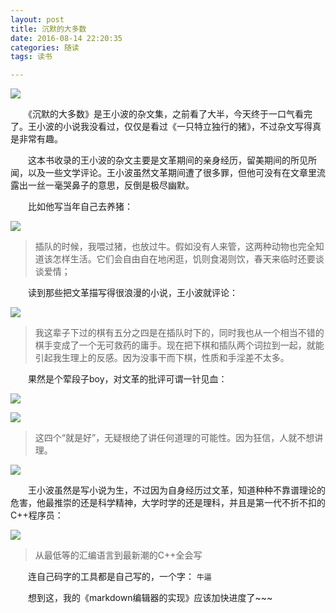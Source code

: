 ```yaml
---
layout: post
title: 沉默的大多数
date: 2016-08-14 22:20:35
categories: 随读
tags: 读书

---
```


![](http://shurriklab.qiniudn.com/8jb7xibwtt8add0tbr71g39qqi.png)

　　《沉默的大多数》是王小波的杂文集，之前看了大半，今天终于一口气看完了。王小波的小说我没看过，仅仅是看过《一只特立独行的猪》，不过杂文写得真是非常有趣。
  <!--more -->
  
　　这本书收录的王小波的杂文主要是文革期间的亲身经历，留美期间的所见所闻，以及一些文学评论。王小波虽然文革期间遭了很多罪，但他可没有在文章里流露出一丝一毫哭鼻子的意思，反倒是极尽幽默。
  
　　比如他写当年自己去养猪：
  
  ![](http://shurriklab.qiniudn.com/ypsequvkievcx5ix78vg01h7rd.png)
  
> 插队的时候，我喂过猪，也放过牛。假如没有人来管，这两种动物也完全知道该怎样生活。它们会自由自在地闲逛，饥则食渴则饮，春天来临时还要谈谈爱情；

　　读到那些把文革描写得很浪漫的小说，王小波就评论：
  
  ![](http://shurriklab.qiniudn.com/nn8kkqpl6s4kueq2yf4efnzlzy.png)

> 我这辈子下过的棋有五分之四是在插队时下的，同时我也从一个相当不错的棋手变成了一个无可救药的庸手。现在把下棋和插队两个词拉到一起，就能引起我生理上的反感。因为没事干而下棋，性质和手淫差不太多。

　　果然是个荤段子boy，对文革的批评可谓一针见血：

![](http://shurriklab.qiniudn.com/nwss1xpkspyfdcyzib03zemf5h.png)

![](http://shurriklab.qiniudn.com/rrfyp25dwbfbt6nqdr97mnyaat.png)

> 这四个“就是好”，无疑根绝了讲任何道理的可能性。因为狂信，人就不想讲理。

![](http://shurriklab.qiniudn.com/m6q0ziunflpx2ry0pz40wk7lgc.png)

　　王小波虽然是写小说为生，不过因为自身经历过文革，知道种种不靠谱理论的危害，他最推崇的还是科学精神，大学时学的还是理科，并且是第一代不折不扣的C++程序员：

![](http://shurriklab.qiniudn.com/61m2ywvof0kvsfdduuwrar0iic.png)

> 从最低等的汇编语言到最新潮的C++全会写

　　连自己码字的工具都是自己写的，一个字：
`牛逼`

　　想到这，我的《markdown编辑器的实现》应该加快进度了~~~